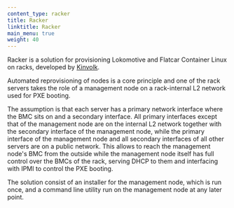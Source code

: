 ```yaml
---
content_type: racker
title: Racker
linktitle: Racker
main_menu: true
weight: 40
---
```


Racker is a solution for provisioning Lokomotive and Flatcar Container Linux on racks, developed by [Kinvolk](https://kinvolk.io/).

Automated reprovisioning of nodes is a core principle and one of the rack servers takes the
role of a management node on a rack-internal L2 network used for PXE booting.

The assumption is that each server has a primary network interface where the BMC sits on
and a secondary interface. All primary interfaces except that of the management node are on
the internal L2 network together with the secondary interface of the management node,
while the primary interface of the management node and all secondary interfaces of all other
servers are on a public network. This allows to reach the management node's BMC from the outside
while the management node itself has full control over the BMCs of the rack, serving DHCP to
them and interfacing with IPMI to control the PXE booting.

The solution consist of an installer for the management node, which is run once, and a command line utility run on the management node at any later point.

